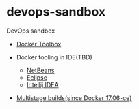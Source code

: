 # devops-sandbox
DevOps sandbox

* [Docker Toolbox](./docker-toolbox)
* Docker tooling in IDE(TBD)
   * [NetBeans](./docker-netbeans)
   * [Eclipse](./docker-eclipse)
   * [Intellij IDEA](./docker-idea)
   
* [Multistage builds(since Docker 17.06-ce)](./multistage)   